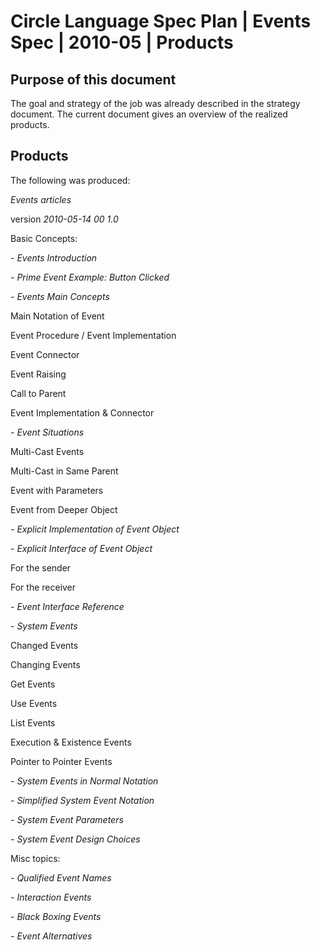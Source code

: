 ﻿Circle Language Spec Plan | Events Spec | 2010-05 | Products
============================================================


Purpose of this document
------------------------

The goal and strategy of the job was already described in the strategy document. The current document gives an overview of the realized products.


Products
---------

The following was produced:

*Events articles*

version  *2010-05-14 00  1.0*

Basic Concepts:

*- Events Introduction*

*- Prime Event Example: Button Clicked*

*- Events Main Concepts*

Main Notation of Event

Event Procedure / Event Implementation

Event Connector

Event Raising

Call to Parent

Event Implementation & Connector

*- Event Situations*

Multi-Cast Events

Multi-Cast in Same Parent

Event with Parameters

Event from Deeper Object

*- Explicit Implementation of Event Object*

*- Explicit Interface of Event Object*

For the sender

For the receiver

*- Event Interface Reference*

*- System Events*

Changed Events

Changing Events

Get Events

Use Events

List Events

Execution & Existence Events

Pointer to Pointer Events

*- System Events in Normal Notation*

*- Simplified System Event Notation*

*- System Event Parameters*

*- System Event Design Choices*

Misc topics:

*- Qualified Event Names*

*- Interaction Events*

*- Black Boxing Events*

*- Event Alternatives*
